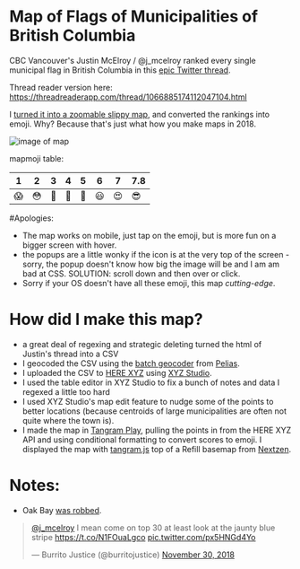 # Map of Flags of Municipalities of British Columbia

CBC Vancouver's Justin McElroy / @j_mcelroy ranked every single municipal flag in British Columbia in this [epic Twitter thread](https://twitter.com/j_mcelroy/status/1066885174112047104). 

Thread reader version here:
https://threadreaderapp.com/thread/1066885174112047104.html

I [turned it into a zoomable slippy map](https://burritojustice.github.io/bc-flags), and converted the rankings into emoji. Why? Because that's just what how you make maps in 2018.

![image of map](bc_flag_grey_gold.png)

mapmoji table:

|1|2|3|4|5|6|7|7.8|
|---|---|---|---|---|---|---|---|
| 😱| 😳| 😬| 🤔| 🙂| 😃| 😍| 😎 |

#Apologies:

- The map works on mobile, just tap on the emoji, but is more fun on a bigger screen with hover. 
- the popups are a little wonky if the icon is at the very top of the screen - sorry, the popup doesn't know how big the image will be and I am am bad at CSS. SOLUTION: scroll down and then over or click.
- Sorry if your OS doesn't have all these emoji, this map _cutting-edge_.

# How did I make this map?

- a great deal of regexing and strategic deleting turned the html of Justin's thread into a CSV
- I geocoded the CSV using the [batch geocoder](https://github.com/pelias/scripts-batch-search) from [Pelias](http://pelias.io). 
- I uploaded the CSV to [HERE XYZ](https://explore.xyz.here.com/) using [XYZ Studio](https://xyz.here.com/studio/).
- I used the table editor in XYZ Studio to fix a bunch of notes and data I regexed a little too hard
- I used XYZ Studio's map edit feature to nudge some of the points to better locations (because centroids of large municipalities are often not quite where the town is). 
- I made the map in [Tangram Play](https://tangram.city/play/?scene=https://raw.githubusercontent.com/burritojustice/bc-flags/master/scene.yaml#10.9898/48.5373/-123.4756), pulling the points in from the HERE XYZ API and using conditional formatting to convert scores to emoji. I displayed the map with [tangram.js](https://github.com/tangrams/tangram) top of a Refill basemap from [Nextzen](https://nextzen.org/).

# Notes:
- Oak Bay [was robbed](https://twitter.com/burritojustice/status/1068339114070597634). 

<blockquote class="twitter-tweet" data-lang="en"><p lang="en" dir="ltr"><a href="https://twitter.com/j_mcelroy?ref_src=twsrc%5Etfw">@j_mcelroy</a> I mean come on top 30 at least look at the jaunty blue stripe <a href="https://t.co/N1FOuaLgco">https://t.co/N1FOuaLgco</a> <a href="https://t.co/px5HNGd4Yo">pic.twitter.com/px5HNGd4Yo</a></p>&mdash; Burrito Justice (@burritojustice) <a href="https://twitter.com/burritojustice/status/1068339114070597634?ref_src=twsrc%5Etfw">November 30, 2018</a></blockquote>
<script async src="https://platform.twitter.com/widgets.js" charset="utf-8"></script>
